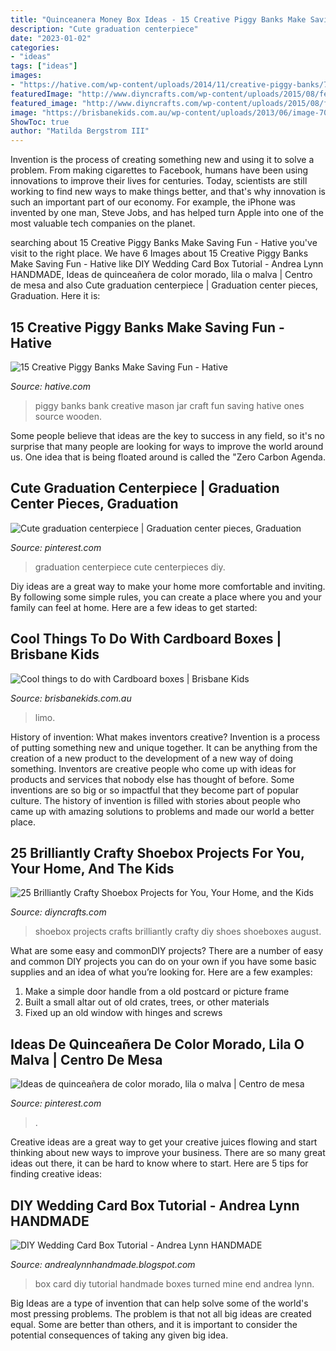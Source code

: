 ```yaml
---
title: "Quinceanera Money Box Ideas - 15 Creative Piggy Banks Make Saving Fun"
description: "Cute graduation centerpiece"
date: "2023-01-02"
categories:
- "ideas"
tags: ["ideas"]
images:
- "https://hative.com/wp-content/uploads/2014/11/creative-piggy-banks/7-creative-piggy-banks.jpg"
featuredImage: "http://www.diyncrafts.com/wp-content/uploads/2015/08/featured8.jpg"
featured_image: "http://www.diyncrafts.com/wp-content/uploads/2015/08/featured8.jpg"
image: "https://brisbanekids.com.au/wp-content/uploads/2013/06/image-703x937.jpeg"
ShowToc: true
author: "Matilda Bergstrom III"
---
```



Invention is the process of creating something new and using it to solve a problem. From making cigarettes to Facebook, humans have been using innovations to improve their lives for centuries. Today, scientists are still working to find new ways to make things better, and that's why innovation is such an important part of our economy. For example, the iPhone was invented by one man, Steve Jobs, and has helped turn Apple into one of the most valuable tech companies on the planet.

	

		
searching about 15 Creative Piggy Banks Make Saving Fun - Hative you've visit to the right place. We have 6 Images about 15 Creative Piggy Banks Make Saving Fun - Hative like DIY Wedding Card Box Tutorial - Andrea Lynn HANDMADE, Ideas de quinceañera de color morado, lila o malva | Centro de mesa and also Cute graduation centerpiece | Graduation center pieces, Graduation. Here it is:
		
    
## 15 Creative Piggy Banks Make Saving Fun - Hative

<img loading=lazy src="https://hative.com/wp-content/uploads/2014/11/creative-piggy-banks/7-creative-piggy-banks.jpg" onerror="this.onerror=null;this.src='https://tse1.mm.bing.net/th?id=OIP.EV6XLw_KY_gensrBalLh-wHaKX&amp;pid=15.1';" alt="15 Creative Piggy Banks Make Saving Fun - Hative">

_Source: hative.com_

>piggy banks bank creative mason jar craft fun saving hative ones source wooden. 

	

Some people believe that ideas are the key to success in any field, so it's no surprise that many people are looking for ways to improve the world around us. One idea that is being floated around is called the "Zero Carbon Agenda.

    
## Cute Graduation Centerpiece | Graduation Center Pieces, Graduation

<img loading=lazy src="https://i.pinimg.com/originals/bb/bd/68/bbbd6828d442c179f8c32ac5df874d78.jpg" onerror="this.onerror=null;this.src='https://tse3.mm.bing.net/th?id=OIP.BBy3MDALRqtKp0DXLqJ0ggHaPP&amp;pid=15.1';" alt="Cute graduation centerpiece | Graduation center pieces, Graduation">

_Source: pinterest.com_

>graduation centerpiece cute centerpieces diy. 

	

Diy ideas are a great way to make your home more comfortable and inviting. By following some simple rules, you can create a place where you and your family can feel at home. Here are a few ideas to get started: 

    
## Cool Things To Do With Cardboard Boxes | Brisbane Kids

<img loading=lazy src="https://brisbanekids.com.au/wp-content/uploads/2013/06/image-703x937.jpeg" onerror="this.onerror=null;this.src='https://tse2.mm.bing.net/th?id=OIP.9yMyV8xPChvXif1a_yL3aQHaJ3&amp;pid=15.1';" alt="Cool things to do with Cardboard boxes | Brisbane Kids">

_Source: brisbanekids.com.au_

>limo. 

	

History of invention: What makes inventors creative?
Invention is a process of putting something new and unique together. It can be anything from the creation of a new product to the development of a new way of doing something. Inventors are creative people who come up with ideas for products and services that nobody else has thought of before. Some inventions are so big or so impactful that they become part of popular culture. The history of invention is filled with stories about people who came up with amazing solutions to problems and made our world a better place.

    
## 25 Brilliantly Crafty Shoebox Projects For You, Your Home, And The Kids

<img loading=lazy src="http://www.diyncrafts.com/wp-content/uploads/2015/08/featured8.jpg" onerror="this.onerror=null;this.src='https://tse1.mm.bing.net/th?id=OIP.WJgaXvrTi-6ndls8XJ2eYAHaD4&amp;pid=15.1';" alt="25 Brilliantly Crafty Shoebox Projects for You, Your Home, and the Kids">

_Source: diyncrafts.com_

>shoebox projects crafts brilliantly crafty diy shoes shoeboxes august. 

	

What are some easy and commonDIY projects?
There are a number of easy and common DIY projects you can do on your own if you have some basic supplies and an idea of what you’re looking for. Here are a few examples:
1. Make a simple door handle from a old postcard or picture frame
2. Built a small altar out of old crates, trees, or other materials
3. Fixed up an old window with hinges and screws

    
## Ideas De Quinceañera De Color Morado, Lila O Malva | Centro De Mesa

<img loading=lazy src="https://i.pinimg.com/736x/e6/dc/c8/e6dcc85a614fa0eb72a3803088c6a1c6.jpg" onerror="this.onerror=null;this.src='https://tse4.mm.bing.net/th?id=OIP.dIKxlqAVCdlemTgnHNGuVQAAAA&amp;pid=15.1';" alt="Ideas de quinceañera de color morado, lila o malva | Centro de mesa">

_Source: pinterest.com_

>. 

	

Creative ideas are a great way to get your creative juices flowing and start thinking about new ways to improve your business. There are so many great ideas out there, it can be hard to know where to start. Here are 5 tips for finding creative ideas:

    
## DIY Wedding Card Box Tutorial - Andrea Lynn HANDMADE

<img loading=lazy src="http://4.bp.blogspot.com/-NKx_yCzDRzA/UPs3P40NQGI/AAAAAAAABJQ/j9RgwD8KVlA/s1600/WeddingCardBox.jpg" onerror="this.onerror=null;this.src='https://tse4.mm.bing.net/th?id=OIP.JOsHsxw2s7CsyUBjp83KngHaLM&amp;pid=15.1';" alt="DIY Wedding Card Box Tutorial - Andrea Lynn HANDMADE">

_Source: andrealynnhandmade.blogspot.com_

>box card diy tutorial handmade boxes turned mine end andrea lynn. 

	

Big Ideas are a type of invention that can help solve some of the world's most pressing problems. The problem is that not all big ideas are created equal. Some are better than others, and it is important to consider the potential consequences of taking any given big idea.

